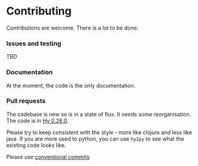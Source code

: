 # Contributing

Contributions are welcome. There is a lot to be done.

### Issues and testing

TBD

### Documentation

At the moment, the code is the only documentation.

### Pull requests

The codebase is new so is in a state of flux. It needs some reorganisation.
The code is in [Hy 0.26.0](https://docs.hylang.org).

Please try to keep consistent with the style - more like clojure and less like java.
If you are more used to python, you can use `hy2py` to see what the existing code looks like.

Please use [conventional commits](https://www.conventionalcommits.org/en/v1.0.0/).

